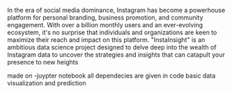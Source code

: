 In the era of social media dominance, Instagram has become a powerhouse platform for personal branding, business promotion, and community engagement.
With over a billion monthly users and an ever-evolving ecosystem, it's no surprise that individuals and organizations are keen to maximize their reach and impact on this platform.
"InstaInsight" is an ambitious data science project designed to delve deep into the wealth of 
Instagram data to uncover the strategies and insights that can catapult your presence to new heights

made on -juypter notebook
all dependecies are given in code 
basic data visualization and prediction
